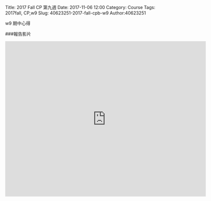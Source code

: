 Title: 2017 Fall CP 第九週
Date: 2017-11-06 12:00
Category: Course
Tags: 2017fall, CP,w9
Slug: 40623251-2017-fall-cpb-w9
Author:40623251

w9 期中心得

<!-- PELICAN_END_SUMMARY -->

###報告影片
<iframe src="https://player.vimeo.com/video/243108184" width="640" height="497" frameborder="0" webkitallowfullscreen mozallowfullscreen allowfullscreen></iframe>



